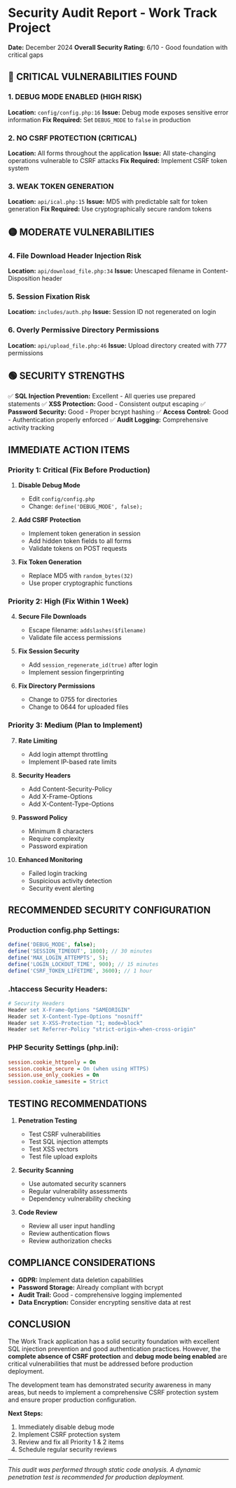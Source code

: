 # Security Audit Report - Work Track Project

**Date:** December 2024
**Overall Security Rating:** 6/10 - Good foundation with critical gaps

## 🔴 CRITICAL VULNERABILITIES FOUND

### 1. DEBUG MODE ENABLED (HIGH RISK)
**Location:** `config/config.php:16`
**Issue:** Debug mode exposes sensitive error information
**Fix Required:** Set `DEBUG_MODE` to `false` in production

### 2. NO CSRF PROTECTION (CRITICAL)
**Location:** All forms throughout the application
**Issue:** All state-changing operations vulnerable to CSRF attacks
**Fix Required:** Implement CSRF token system

### 3. WEAK TOKEN GENERATION
**Location:** `api/ical.php:15`
**Issue:** MD5 with predictable salt for token generation
**Fix Required:** Use cryptographically secure random tokens

## 🟡 MODERATE VULNERABILITIES

### 4. File Download Header Injection Risk
**Location:** `api/download_file.php:34`
**Issue:** Unescaped filename in Content-Disposition header

### 5. Session Fixation Risk
**Location:** `includes/auth.php`
**Issue:** Session ID not regenerated on login

### 6. Overly Permissive Directory Permissions
**Location:** `api/upload_file.php:46`
**Issue:** Upload directory created with 777 permissions

## 🟢 SECURITY STRENGTHS

✅ **SQL Injection Prevention:** Excellent - All queries use prepared statements
✅ **XSS Protection:** Good - Consistent output escaping
✅ **Password Security:** Good - Proper bcrypt hashing
✅ **Access Control:** Good - Authentication properly enforced
✅ **Audit Logging:** Comprehensive activity tracking

## IMMEDIATE ACTION ITEMS

### Priority 1: Critical (Fix Before Production)

1. **Disable Debug Mode**
   - Edit `config/config.php`
   - Change: `define('DEBUG_MODE', false);`

2. **Add CSRF Protection**
   - Implement token generation in session
   - Add hidden token fields to all forms
   - Validate tokens on POST requests

3. **Fix Token Generation**
   - Replace MD5 with `random_bytes(32)`
   - Use proper cryptographic functions

### Priority 2: High (Fix Within 1 Week)

4. **Secure File Downloads**
   - Escape filename: `addslashes($filename)`
   - Validate file access permissions

5. **Fix Session Security**
   - Add `session_regenerate_id(true)` after login
   - Implement session fingerprinting

6. **Fix Directory Permissions**
   - Change to 0755 for directories
   - Change to 0644 for uploaded files

### Priority 3: Medium (Plan to Implement)

7. **Rate Limiting**
   - Add login attempt throttling
   - Implement IP-based rate limits

8. **Security Headers**
   - Add Content-Security-Policy
   - Add X-Frame-Options
   - Add X-Content-Type-Options

9. **Password Policy**
   - Minimum 8 characters
   - Require complexity
   - Password expiration

10. **Enhanced Monitoring**
    - Failed login tracking
    - Suspicious activity detection
    - Security event alerting

## RECOMMENDED SECURITY CONFIGURATION

### Production config.php Settings:
```php
define('DEBUG_MODE', false);
define('SESSION_TIMEOUT', 1800); // 30 minutes
define('MAX_LOGIN_ATTEMPTS', 5);
define('LOGIN_LOCKOUT_TIME', 900); // 15 minutes
define('CSRF_TOKEN_LIFETIME', 3600); // 1 hour
```

### .htaccess Security Headers:
```apache
# Security Headers
Header set X-Frame-Options "SAMEORIGIN"
Header set X-Content-Type-Options "nosniff"
Header set X-XSS-Protection "1; mode=block"
Header set Referrer-Policy "strict-origin-when-cross-origin"
```

### PHP Security Settings (php.ini):
```ini
session.cookie_httponly = On
session.cookie_secure = On (when using HTTPS)
session.use_only_cookies = On
session.cookie_samesite = Strict
```

## TESTING RECOMMENDATIONS

1. **Penetration Testing**
   - Test CSRF vulnerabilities
   - Test SQL injection attempts
   - Test XSS vectors
   - Test file upload exploits

2. **Security Scanning**
   - Use automated security scanners
   - Regular vulnerability assessments
   - Dependency vulnerability checking

3. **Code Review**
   - Review all user input handling
   - Review authentication flows
   - Review authorization checks

## COMPLIANCE CONSIDERATIONS

- **GDPR:** Implement data deletion capabilities
- **Password Storage:** Already compliant with bcrypt
- **Audit Trail:** Good - comprehensive logging implemented
- **Data Encryption:** Consider encrypting sensitive data at rest

## CONCLUSION

The Work Track application has a solid security foundation with excellent SQL injection prevention and good authentication practices. However, the **complete absence of CSRF protection** and **debug mode being enabled** are critical vulnerabilities that must be addressed before production deployment.

The development team has demonstrated security awareness in many areas, but needs to implement a comprehensive CSRF protection system and ensure proper production configuration.

**Next Steps:**
1. Immediately disable debug mode
2. Implement CSRF protection system
3. Review and fix all Priority 1 & 2 items
4. Schedule regular security reviews

---
*This audit was performed through static code analysis. A dynamic penetration test is recommended for production deployment.*